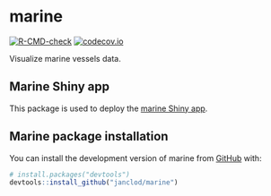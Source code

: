 
<!-- README.md is generated from README.Rmd. Please edit that file -->

# marine

<!-- badges: start -->

[![R-CMD-check](https://github.com/janclod/marine/workflows/R-CMD-check/badge.svg?branch=master)](https://github.com/janclod/marine/actions)
[![codecov.io](https://codecov.io/github/janclod/marine/coverage.svg)](https://codecov.io/github/janclod/marine/branch/master)
<!-- badges: end -->

Visualize marine vessels data.

## Marine Shiny app

This package is used to deploy the [marine Shiny
app](https://janclod.shinyapps.io/marine/?_ga=2.49678438.176053021.1611774272-657600272.1611245766).

## Marine package installation

You can install the development version of marine from
[GitHub](https://github.com/) with:

``` r
# install.packages("devtools")
devtools::install_github("janclod/marine")
```
